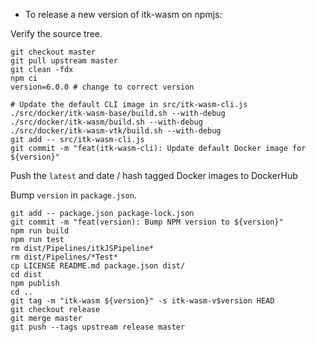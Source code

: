- To release a new version of itk-wasm on npmjs:

Verify the source tree.

```
git checkout master
git pull upstream master
git clean -fdx
npm ci
version=6.0.0 # change to correct version

# Update the default CLI image in src/itk-wasm-cli.js
./src/docker/itk-wasm-base/build.sh --with-debug
./src/docker/itk-wasm/build.sh --with-debug
./src/docker/itk-wasm-vtk/build.sh --with-debug
git add -- src/itk-wasm-cli.js
git commit -m "feat(itk-wasm-cli): Update default Docker image for ${version}"
```

Push the `latest` and date / hash tagged Docker images to DockerHub

Bump `version` in `package.json`.

```
git add -- package.json package-lock.json
git commit -m "feat(version): Bump NPM version to ${version}"
npm run build
npm run test
rm dist/Pipelines/itkJSPipeline*
rm dist/Pipelines/*Test*
cp LICENSE README.md package.json dist/
cd dist
npm publish
cd ..
git tag -m "itk-wasm ${version}" -s itk-wasm-v$version HEAD
git checkout release
git merge master
git push --tags upstream release master
```
